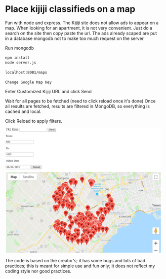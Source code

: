 # Place kijiji classifieds on a map
Fun with node and express.
The Kijiji site does not allow ads to appear on a map. When looking for an apartment, it is not very convenient.
Just do a search on the site then copy paste the url.
The ads already scaped are put in a database mongodb not to make too much request on the server

Run mongodb

```
npm install
node server.js

localhost:8081/maps

Change Google Map Key
```

Enter Customized Kijiji URL and click Send

Wait for all pages to be fetched (need to click reload once it's done)
Once all results are fetched, results are filtered in MongoDB, so everything is cached and local.

Click Reload to apply filters.

![alt text](https://github.com/mdafer/kijiji_maps/blob/master/kijiji_maps.png "Kijiji maps")

The code is based on the creator's; it has some bugs and lots of bad practices; this is meant for simple use and fun only; it does not reflect my coding style nor good practices.
